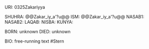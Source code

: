 URI: 0325Zakariyya

SHUHRA: @@Zakar_iy_a'?u@@
ISM: @@Zakar_iy_a'?u@@
NASAB1: 
NASAB2: 
LAQAB: 
NISBA: 
KUNYA: 

BORN: unknown
DIED: unknown

BIO: free-running text #Stern
